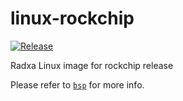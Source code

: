 # linux-rockchip

[![Release](https://github.com/radxa-pkg/linux-rockchip/actions/workflows/release.yml/badge.svg)](https://github.com/radxa-pkg/linux-rockchip/actions/workflows/release.yml)

Radxa Linux image for rockchip release

Please refer to [`bsp`](https://github.com/radxa-repo/bsp/) for more info.

